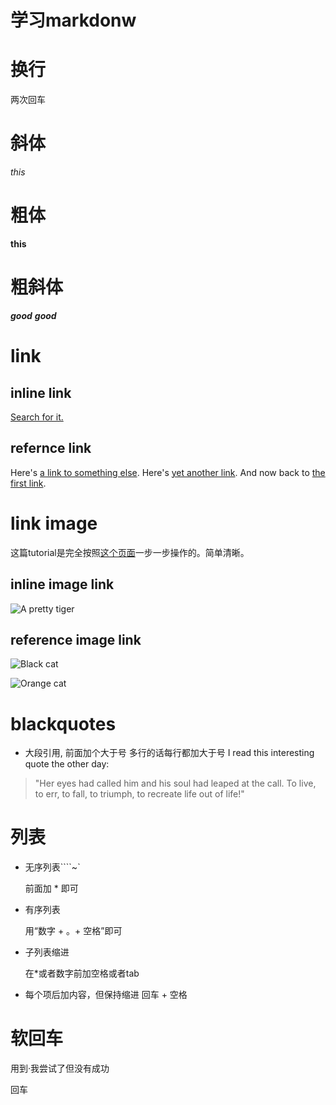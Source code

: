 # 学习markdonw

# 换行
两次回车

# 斜体
_this_

# 粗体
**this**

# 粗斜体
_**good**_
**_good_**

# link
## inline link
[Search for it.](www.google.com)

## refernce link
Here's [a link to something else][another place].
Here's [yet another link][another-link].
And now back to [the first link][another place].

[another place]: www.github.com
[another-link]: www.google.com

# link image
这篇tutorial是完全按照[这个页面](https://www.markdowntutorial.com/lesson/1/)一步一步操作的。简单清晰。

## inline image link
![A pretty tiger](https://upload.wikimedia.org/wikipedia/commons/5/56/Tiger.50.jpg)
## reference image link
![Black cat][Black]

![Orange cat][Orange]

[Black]: https://upload.wikimedia.org/wikipedia/commons/a/a3/81_INF_DIV_SSI.jpg
[Orange]: http://icons.iconarchive.com/icons/google/noto-emoji-animals-nature/256/22221-cat-icon.png

# blackquotes
* 大段引用, 前面加个大于号 多行的话每行都加大于号
I read this interesting quote the other day:

>"Her eyes had called him and his soul had leaped at the call. To live, to err, to fall, to triumph, to recreate life out of life!"

# 列表

* 无序列表````~`

  前面加 * 即可

* 有序列表

  用“数字 + 。+ 空格”即可
  
* 子列表缩进

  在*或者数字前加空格或者tab

* 每个项后加内容，但保持缩进
  回车 + 空格
  
# 软回车

用到·我尝试了但没有成功

回车
